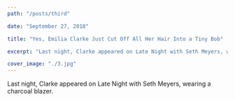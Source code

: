 ```yaml
---
path: "/posts/third"

date: "September 27, 2018"

title: "Yes, Emilia Clarke Just Cut Off All Her Hair Into a Tiny Bob"

excerpt: "Last night, Clarke appeared on Late Night with Seth Meyers, wearing a charcoal blazer."

cover_image: "./3.jpg"
---
```


Last night, Clarke appeared on Late Night with Seth Meyers, wearing a charcoal blazer.
